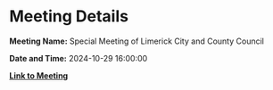 # Meeting Details

**Meeting Name:** Special Meeting of Limerick City and County Council

**Date and Time:** 2024-10-29 16:00:00

**[Link to Meeting](https://www.limerick.ie/council/whats-on/special-meeting-of-limerick-city-and-county-council-14)**
